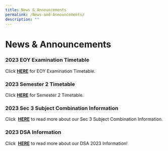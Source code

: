 ```yaml
---
title: News & Announcements
permalink: /News-and-Announcements/
description: ""
---
```

# News &amp; Announcements


### 2023 EOY Examination Timetable
Click&nbsp;<b>[HERE](https://www.northbrookssec.moe.edu.sg/students/Current-Students/Tests-and-Examinations/)</b> for EOY Examination Timetable.

### 2023 Semester 2 Timetable
Click&nbsp;<b>[HERE](https://www.northbrookssec.moe.edu.sg/students/Current-Students/School-Timetable/)</b> for Semester 2 Timetable.

### 2023 Sec 3 Subject Combination Information 

Click&nbsp; <b>[HERE](https://www.northbrookssec.moe.edu.sg/parents/sec-3-subject-combination-information/)</b>&nbsp;to read more about our Sec 3 Subject Combination Information.

### 2023 DSA Information 

Click&nbsp; <b>[HERE](https://www.northbrookssec.moe.edu.sg/about-us/Admissions/DSA-at-Northbrooks/)</b>&nbsp;to read more about our DSA 2023 Information!
